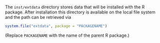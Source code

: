 The `inst/extdata` directory stores data that will be installed with the
R package. After installation this directory is available on the local file
system and the path can be retrieved via

```r
system.file("extdata", package = "PACKAGENAME")
```

(Replace `PACKAGENAME` with the name of the parent R package.)